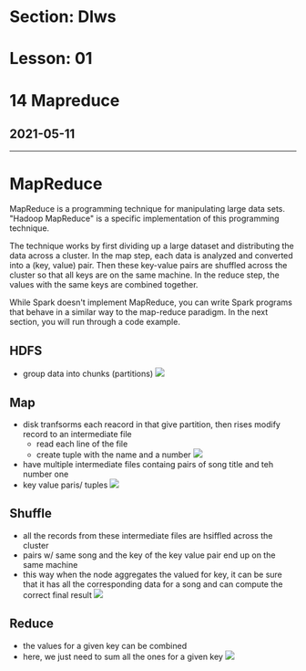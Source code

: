 # Section: Dlws
# Lesson: 01
# 14 Mapreduce
## 2021-05-11
---

# MapReduce
MapReduce is a programming technique for manipulating large data sets. "Hadoop MapReduce" is a specific implementation of this programming technique.

The technique works by first dividing up a large dataset and distributing the data across a cluster. In the map step, each data is analyzed and converted into a (key, value) pair. Then these key-value pairs are shuffled across the cluster so that all keys are on the same machine. In the reduce step, the values with the same keys are combined together.

While Spark doesn't implement MapReduce, you can write Spark programs that behave in a similar way to the map-reduce paradigm. In the next section, you will run through a code example.


## HDFS
- group data into chunks (partitions)
![](https://i.imgur.com/oYV8xns.png)

## Map
- disk tranfsorms each reacord in that give partition, then rises modify record to an intermediate file
  - read each line of the file
  - create tuple with the name and a number
![](https://i.imgur.com/9Goi6fj.png)
- have multiple intermediate files containg pairs of song title and teh number one
- key value paris/ tuples
![](https://i.imgur.com/KbOCHqG.jpg)

## Shuffle
- all the records from these intermediate files are hsiffled across the cluster
- pairs w/ same song and the key of the key value pair end up on the same machine
- this way when the node aggregates the valued for key, it can be sure that it has all the corresponding data for a song and can compute the correct final result
![](https://i.imgur.com/zom95fq.jpg)

## Reduce
-  the values for a given key can be combined
-  here, we just need to sum all the ones for a given key
![](https://i.imgur.com/NpRev3L.jpg)

